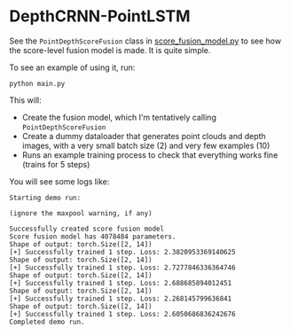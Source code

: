 # DepthCRNN-PointLSTM

See the `PointDepthScoreFusion` class in [score_fusion_model.py](./score_fusion_model.py) to see how the score-level fusion model is made. It is quite simple.

To see an example of using it, run:

```
python main.py
```

This will:
- Create the fusion model, which I'm tentatively calling `PointDepthScoreFusion`
- Create a dummy dataloader that generates point clouds and depth images, with a very small batch size (2) and very few examples (10)
- Runs an example training process to check that everything works fine (trains for 5 steps)

You will see some logs like:

```
Starting demo run:

(ignore the maxpool warning, if any)

Successfully created score fusion model
Score fusion model has 4078484 parameters.
Shape of output: torch.Size([2, 14])
[+] Successfully trained 1 step. Loss: 2.3820953369140625
Shape of output: torch.Size([2, 14])
[+] Successfully trained 1 step. Loss: 2.7277846336364746
Shape of output: torch.Size([2, 14])
[+] Successfully trained 1 step. Loss: 2.688685894012451
Shape of output: torch.Size([2, 14])
[+] Successfully trained 1 step. Loss: 2.268145799636841
Shape of output: torch.Size([2, 14])
[+] Successfully trained 1 step. Loss: 2.6050686836242676
Completed demo run.
```
